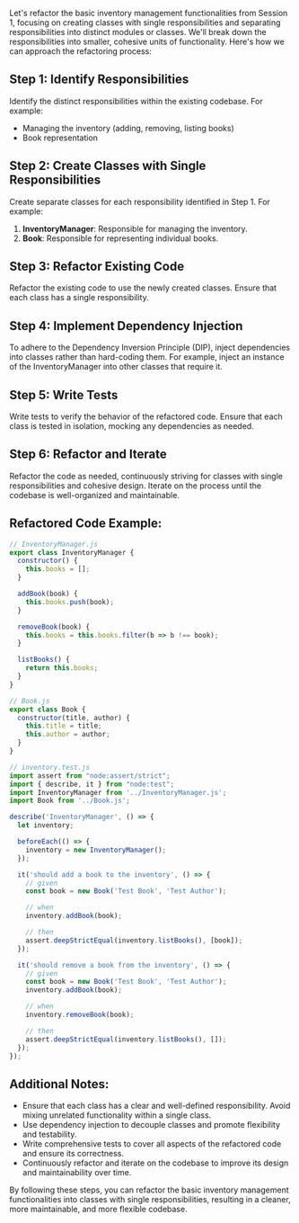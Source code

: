 Let's refactor the basic inventory management functionalities from Session 1, focusing on creating classes with single responsibilities and separating responsibilities into distinct modules or classes. We'll break down the responsibilities into smaller, cohesive units of functionality. Here's how we can approach the refactoring process:

## Step 1: Identify Responsibilities
Identify the distinct responsibilities within the existing codebase. For example:
- Managing the inventory (adding, removing, listing books)
- Book representation

## Step 2: Create Classes with Single Responsibilities
Create separate classes for each responsibility identified in Step 1. For example:
1. **InventoryManager**: Responsible for managing the inventory.
2. **Book**: Responsible for representing individual books.

## Step 3: Refactor Existing Code
Refactor the existing code to use the newly created classes. Ensure that each class has a single responsibility.

## Step 4: Implement Dependency Injection
To adhere to the Dependency Inversion Principle (DIP), inject dependencies into classes rather than hard-coding them. For example, inject an instance of the InventoryManager into other classes that require it.

## Step 5: Write Tests
Write tests to verify the behavior of the refactored code. Ensure that each class is tested in isolation, mocking any dependencies as needed.

## Step 6: Refactor and Iterate
Refactor the code as needed, continuously striving for classes with single responsibilities and cohesive design. Iterate on the process until the codebase is well-organized and maintainable.

## Refactored Code Example:

```javascript
// InventoryManager.js
export class InventoryManager {
  constructor() {
    this.books = [];
  }

  addBook(book) {
    this.books.push(book);
  }

  removeBook(book) {
    this.books = this.books.filter(b => b !== book);
  }

  listBooks() {
    return this.books;
  }
}
```

```javascript
// Book.js
export class Book {
  constructor(title, author) {
    this.title = title;
    this.author = author;
  }
}
```

```javascript
// inventory.test.js
import assert from "node:assert/strict";
import { describe, it } from "node:test";
import InventoryManager from '../InventoryManager.js';
import Book from '../Book.js';

describe('InventoryManager', () => {
  let inventory;

  beforeEach(() => {
    inventory = new InventoryManager();
  });

  it('should add a book to the inventory', () => {
    // given
    const book = new Book('Test Book', 'Test Author');

    // when
    inventory.addBook(book);

    // then
    assert.deepStrictEqual(inventory.listBooks(), [book]);
  });

  it('should remove a book from the inventory', () => {
    // given
    const book = new Book('Test Book', 'Test Author');
    inventory.addBook(book);

    // when
    inventory.removeBook(book);

    // then
    assert.deepStrictEqual(inventory.listBooks(), []);
  });
});
```

## Additional Notes:
- Ensure that each class has a clear and well-defined responsibility. Avoid mixing unrelated functionality within a single class.
- Use dependency injection to decouple classes and promote flexibility and testability.
- Write comprehensive tests to cover all aspects of the refactored code and ensure its correctness.
- Continuously refactor and iterate on the codebase to improve its design and maintainability over time.

By following these steps, you can refactor the basic inventory management functionalities into classes with single responsibilities, resulting in a cleaner, more maintainable, and more flexible codebase.

